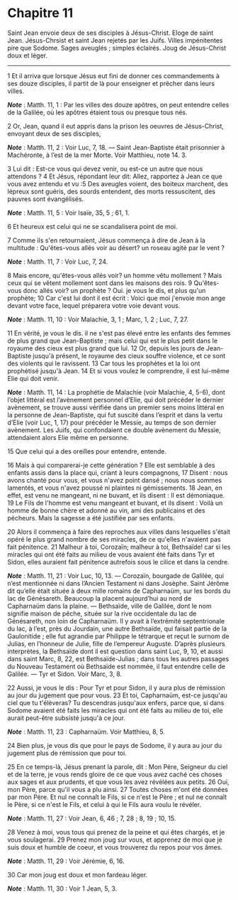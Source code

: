 # Chapitre 11

Saint Jean envoie deux de ses disciples à Jésus-Christ.
Eloge de saint Jean.
Jésus-Chrsist et saint Jean rejetés par les Juifs.
Villes impénitentes pire que Sodome.
Sages aveuglés ; simples éclairés.
Joug de Jésus-Christ doux et léger.

***

1 Et il arriva que lorsque Jésus eut fini de donner ces commandements à ses douze disciples, il partit de là pour enseigner et prêcher dans leurs villes.

***Note*** :  Matth. 11, 1 : Par les villes des douze apôtres, on peut entendre celles de la Galilée, où les apôtres étaient tous ou presque tous nés.


2 Or, Jean, quand il eut appris dans la prison les oeuvres de Jésus-Christ, envoyant deux de ses disciples,

***Note*** :  Matth. 11, 2 : Voir Luc, 7, 18. ― Saint Jean-Baptiste était prisonnier à Machéronte, à l’est de la mer Morte. Voir Matthieu, note 14. 3.

3 Lui dit : Est-ce vous qui devez venir, ou est-ce un autre que nous attendons ? 4 Et Jésus, répondant leur dit: Allez, rapportez à Jean ce que vous avez entendu et vu :5 Des aveugles voient, des boiteux marchent, des lépreux sont guéris, des sourds entendent, des morts ressuscitent, des pauvres sont évangélisés.

***Note*** :  Matth. 11, 5 : Voir Isaïe, 35, 5 ; 61, 1.

6 Et heureux est celui qui ne se scandalisera point de moi.


7 Comme ils s'en retournaient, Jésus commença à dire de Jean à la multitude : Qu'êtes-vous allés voir au désert? un roseau agité par le vent ?

***Note*** :  Matth. 11, 7 : Voir Luc, 7, 24.

8 Mais encore, qu'êtes-vous allés voir? un homme vêtu mollement ? Mais ceux qui se vêtent mollement sont dans les maisons des rois. 9 Qu'êtes-vous donc allés voir? un prophète ? Oui. je vous le dis, et plus qu'un prophète; 10 Car c'est lui dont il est écrit : Voici que moi j'envoie mon ange devant votre face, lequel préparera votre voie devant vous.

***Note*** :  Matth. 11, 10 : Voir Malachie, 3, 1 ; Marc, 1, 2 ; Luc, 7, 27.

11 En vérité, je vous le dis. il ne s'est pas élevé entre les enfants des femmes de plus grand que Jean-Baptiste ; mais celui qui est le plus petit dans le royaume des cieux est plus grand que lui. 12 Or, depuis les jours de Jean-Baptiste jusqu'à présent, le royaume des cieux souffre violence, et ce sont des violents qui le ravissent. 13 Car tous les prophètes et la loi ont prophétisé jusqu'à Jean. 14 Et si vous voulez le comprendre, il est lui-même Elie qui doit venir.

***Note*** :  Matth. 11, 14 : La prophétie de Malachie (voir Malachie, 4, 5-6), dont l’objet littéral est l’avènement personnel d’Elie, qui doit précéder le dernier avènement, se trouve aussi vérifiée dans un premier sens moins littéral en la personne de Jean-Baptiste, qui fut suscité dans l’esprit et dans la vertu d’Elie (voir Luc, 1, 17) pour précéder le Messie, au temps de son dernier avènement. Les Juifs, qui confondaient ce double avènement du Messie, attendaient alors Elie même en personne.

15 Que celui qui a des oreilles pour entendre, entende.


16 Mais à qui comparerai-je cette génération ? Elle est semblable à des enfants assis dans la place qui, criant à leurs compagnons, 17 Disent : nous avons chanté pour vous, et vous n'avez point dansé ; nous nous sommes lamentés, et vous n'avez poussé ni plaintes ni gémissements. 18 Jean, en effet, est venu ne mangeant, ni ne buvant, et ils disent : Il est démoniaque. 19 Le Fils de l'homme est venu mangeant et buvant, et ils disent : Voilà un homme de bonne chère et adonné au vin, ami des publicains et des pécheurs. Mais la sagesse a été justifiée par ses enfants.


20 Alors il commença à faire des reproches aux villes dans lesquelles s'était opéré le plus grand nombre de ses miracles, de ce qu'elles n'avaient pas fait pénitence. 21 Malheur à toi, Corozaïn; malheur à toi, Bethsaïde! car si les miracles qui ont été faits au milieu de vous avaient été faits dans Tyr et Sidon, elles auraient fait pénitence autrefois sous le cilice et dans la cendre.

***Note*** :  Matth. 11, 21 : Voir Luc, 10, 13. ― Corozaïn, bourgade de Galilée, qui n’est mentionnée ni dans l’Ancien Testament ni dans Josèphe. Saint Jérôme dit qu’elle était située à deux mille romains de Capharnaüm, sur les bords du lac de Génésareth. Beaucoup la placent aujourd’hui au nord de Capharnaüm dans la plaine. ― Bethsaïde, ville de Galilée, dont le nom signifie maison de pêche, située sur la rive occidentale du lac de Génésareth, non loin de Capharnaüm. Il y avait à l’extrémité septentrionale du lac, à l’est, près du Jourdain, une autre Bethsaïde, qui faisait partie de la Gaulonitide ; elle fut agrandie par Philippe le tétrarque et reçut le surnom de Julias, en l’honneur de Julie, fille de l’empereur Auguste. D’après plusieurs interprètes, la Bethsaïde dont il est question dans saint Luc, 9, 10, et aussi dans saint Marc, 8, 22, est Bethsaïde-Julias ; dans tous les autres passages du Nouveau Testament où Bethsaïde est nommée, il faut entendre celle de Galilée. ― Tyr et Sidon. Voir Marc, 3, 8.

22 Aussi, je vous le dis : Pour Tyr et pour Sidon, il y aura plus de rémission au jour du jugement que pour vous. 23 Et toi, Capharnaüm, est-ce jusqu'au ciel que tu t'élèveras? Tu descendras jusqu'aux enfers, parce que, si dans Sodome avaient été faits les miracles qui ont été faits au milieu de toi, elle aurait peut-être subsisté jusqu'à ce jour.

***Note*** :  Matth. 11, 23 : Capharnaüm. Voir Matthieu, 8, 5.

24 Bien plus, je vous dis que pour le pays de Sodome, il y aura au jour du jugement plus de rémission que pour toi.


25 En ce temps-là, Jésus prenant la parole, dit : Mon Père, Seigneur du ciel et de la terre, je vous rends gloire de ce que vous avez caché ces choses aux sages et aux prudents, et que vous les avez révélées aux petits. 26 Oui, mon Père, parce qu'il vous a plu ainsi. 27 Toutes choses m'ont été données par mon Père. Et nul ne connaît le Fils, si ce n'est le Père ; et nul ne connaît le Père, si ce n'est le Fils, et celui à qui le Fils aura voulu le révéler.

***Note*** :  Matth. 11, 27 : Voir Jean, 6, 46 ; 7, 28 ; 8, 19 ; 10, 15.

28 Venez à moi, vous tous qui prenez de la peine et qui êtes chargés, et je vous soulagerai. 29 Prenez mon joug sur vous, et apprenez de moi que je suis doux et humble de coeur, et vous trouverez du repos pour vos âmes.

***Note*** :  Matth. 11, 29 : Voir Jérémie, 6, 16.

30 Car mon joug est doux et mon fardeau léger.

***Note*** :  Matth. 11, 30 : Voir 1 Jean, 5, 3.

